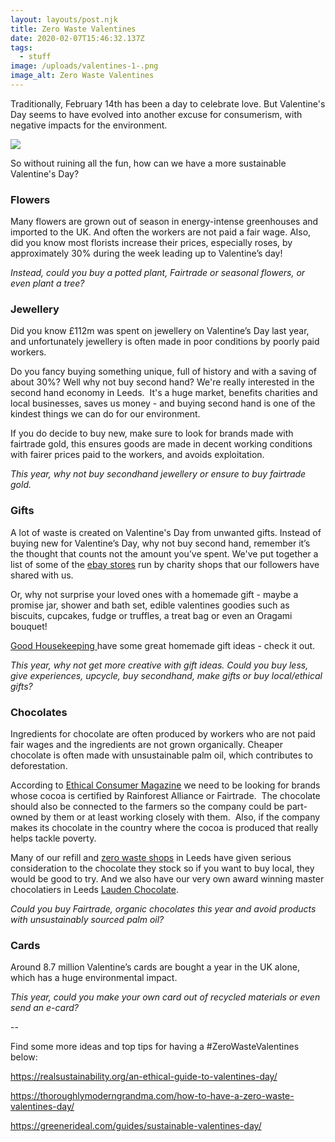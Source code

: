 ```yaml
---
layout: layouts/post.njk
title: Zero Waste Valentines
date: 2020-02-07T15:46:32.137Z
tags:
  - stuff
image: /uploads/valentines-1-.png
image_alt: Zero Waste Valentines
---
```


Traditionally, February 14th has been a day to celebrate love. But Valentine's Day seems to have evolved into another excuse for consumerism, with negative impacts for the environment.

![](/uploads/ZeroWasteValentines.png)

So without ruining all the fun, how can we have a more sustainable Valentine's Day?

### Flowers

Many flowers are grown out of season in energy-intense greenhouses and imported to the UK. And often the workers are not paid a fair wage. Also, did you know most florists increase their prices, especially roses, by approximately 30% during the week leading up to Valentine’s day!

_Instead, could you buy a potted plant, Fairtrade or seasonal flowers, or even plant a tree?_

### Jewellery

Did you know £112m was spent on jewellery on Valentine’s Day last year, and unfortunately jewellery is often made in poor conditions by poorly paid workers.

Do you fancy buying something unique, full of history and with a saving of about 30%? Well why not buy second hand? We're really interested in the second hand economy in Leeds.  It's a huge market, benefits charities and local businesses, saves us money - and buying second hand is one of the kindest things we can do for our environment.

If you do decide to buy new, make sure to look for brands made with fairtrade gold, this ensures goods are made in decent working conditions with fairer prices paid to the workers, and avoids exploitation.

_This year, why not buy secondhand jewellery or ensure to buy fairtrade gold._

### Gifts

A lot of waste is created on Valentine's Day from unwanted gifts. Instead of buying new for Valentine’s Day, why not buy second hand, remember it’s the thought that counts not the amount you’ve spent. We've put together a list of some of the [ebay stores](https://www.zerowasteleeds.org.uk/tips/donating-and-buying-secondhand-stuff/) run by charity shops that our followers have shared with us.

Or, why not surprise your loved ones with a homemade gift - maybe a promise jar, shower and bath set, edible valentines goodies such as biscuits, cupcakes, fudge or truffles, a treat bag or even an Oragami bouquet!

[Good Housekeeping ](https://www.goodhousekeeping.com/holidays/valentines-day-ideas/g526/homemade-valentines-day-gifts/)have some great homemade gift ideas - check it out.

_This year, why not get more creative with gift ideas. Could you buy less, give experiences, upcycle, buy secondhand, make gifts or buy local/ethical gifts?_

### Chocolates

Ingredients for chocolate are often produced by workers who are not paid fair wages and the ingredients are not grown organically. Cheaper chocolate is often made with unsustainable palm oil, which contributes to deforestation.

According to [Ethical Consumer Magazine](https://www.ethicalconsumer.org/ethical-consumer-magazine) we need to be looking for brands whose cocoa is certified by Rainforest Alliance or Fairtrade.  The chocolate should also be connected to the farmers so the company could be part-owned by them or at least working closely with them.  Also, if the company makes its chocolate in the country where the cocoa is produced that really helps tackle poverty.

Many of our refill and [zero waste shops](https://www.zerowasteleeds.org.uk/tips/zero-waste-shops-in-leeds/) in Leeds have given serious consideration to the chocolate they stock so if you want to buy local, they would be good to try. And we also have our very own award winning master chocolatiers in Leeds [Lauden Chocolate](https://www.laudenchocolate.com/).

_Could you buy Fairtrade, organic chocolates this year and avoid products with unsustainably sourced palm oil?_

### Cards

Around 8.7 million Valentine’s cards are bought a year in the UK alone, which has a huge environmental impact.

_This year, could you make your own card out of recycled materials or even send an e-card?_

\--

Find some more ideas and top tips for having a #ZeroWasteValentines below:

<https://realsustainability.org/an-ethical-guide-to-valentines-day/>

<https://thoroughlymoderngrandma.com/how-to-have-a-zero-waste-valentines-day/>

<https://greenerideal.com/guides/sustainable-valentines-day/>
